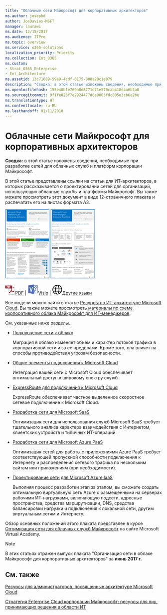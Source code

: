 ```yaml
---
title: "Облачные сети Майкрософт для корпоративных архитекторов"
ms.author: josephd
author: JoeDavies-MSFT
manager: laurawi
ms.date: 12/15/2017
ms.audience: ITPro
ms.topic: overview
ms.service: o365-solutions
localization_priority: Priority
ms.collection: Ent_O365
ms.custom:
- Strat_O365_Enterprise
- Ent_Architecture
ms.assetid: 13c71689-59a9-4cdf-8175-808a20c1e879
description: "Сводка: в этой статье изложены сведения, необходимые при разработке сетей для облачных служб и платформ корпорации Майкрософт."
ms.openlocfilehash: 155e40bfe769a8d8771d71e570cab418d4a6b2a0
ms.sourcegitcommit: 9f1fe023f7e2924477d6e9003fdc805e3cb6e2be
ms.translationtype: HT
ms.contentlocale: ru-RU
ms.lasthandoff: 01/11/2018
---
```

# <a name="microsoft-cloud-networking-for-enterprise-architects"></a>Облачные сети Майкрософт для корпоративных архитекторов

 **Сводка:** в этой статье изложены сведения, необходимые при разработке сетей для облачных служб и платформ корпорации Майкрософт.
  
В этой статье представлены ссылки на статьи для ИТ-архитекторов, в которых рассказывается о проектировании сетей для организаций, использующих облачные службы и платформы Майкрософт. Вы также можете просмотреть этот документ в виде 12-страничного плаката и распечатать его на листах формата A3.
  
[![Эскиз: модель организации сети в облаке Майкрософт](images/95e8ab6a-b4d0-4836-acc1-b0b77ebf46e6.png)  
](https://go.microsoft.com/fwlink/p/?linkid=842073)
  
![PDF-файл](images/ITPro_Other_PDFicon.png)[PDF](https://go.microsoft.com/fwlink/p/?linkid=842073) | ![Файл Visio](images/ITPro_Other_VisioIcon.jpg)[Visio](https://go.microsoft.com/fwlink/p/?linkid=842074) | ![Страница с версиями на других языках](images/e16c992d-b0f8-48ae-bf44-db7a9fcaab9e.png)[Другие языки](https://www.microsoft.com/download/details.aspx?id=54425)
  
Все модели можно найти в статье [Ресурсы по ИТ-архитектуре Microsoft Cloud](microsoft-cloud-it-architecture-resources.md). Вы также можете просмотреть [материалы по схеме корпоративного облака Майкрософт для ИТ-менеджеров]((https://aka.ms/cloudarchitecture)).
  
См. указанные ниже разделы.
  
- [Подключение сети к облаку](evolving-your-network-for-cloud-connectivity.md)
    
    Миграция в облако изменяет объем и характер потоков трафика в корпоративной сети и за ее пределами. Кроме того, она влияет на способы противодействия угрозам безопасности.
    
- [Общие элементы подключения к Microsoft Cloud](common-elements-of-microsoft-cloud-connectivity.md)
    
    Интеграция вашей сети с Microsoft Cloud обеспечивает оптимальный доступ к широкому спектру служб.
    
- [ExpressRoute для подключения к Microsoft Cloud](expressroute-for-microsoft-cloud-connectivity.md)
    
    ExpressRoute обеспечивает частное выделенное скоростное сетевое подключение к Microsoft Cloud.
    
- [Разработка сети для Microsoft SaaS](designing-networking-for-microsoft-saas.md)
    
    Оптимизация сети для использования служб Microsoft SaaS требует тщательного анализа характера взаимодействия с Интернетом, клиентских устройств и типичных ИТ-операций.
    
- [Разработка сети для Microsoft Azure PaaS](designing-networking-for-microsoft-azure-paas.md)
    
    Оптимизация сетей для работы с приложениями Azure PaaS требует соответствующей пропускной способности подключения к Интернету и распределения сетевого трафика по нескольким сайтам или приложениям (при необходимости).
    
- [Проектирование сети для Microsoft Azure IaaS](designing-networking-for-microsoft-azure-iaas.md)
    
    Выполняя процесс разработки этап за этапом, вы сможете создать оптимальную виртуальную сеть Azure с размещенными на серверах рабочими ИТ-нагрузками, включающую подсети, адресные пространства, средства маршрутизации, DNS, средства балансировки нагрузки и подключения к локальной сети, другим виртуальным сетям и Интернету.
    
Обзор основных положений этого плаката представлен в курсе [Оптимизация сети для облачных служб Майкрософт]((https://mva.microsoft.com/ru-RU/training-courses/optimize-your-network-for-microsoft-cloud-offerings-17743)) на сайте Microsoft Virtual Academy.
  
> [!NOTE]
> В этих статьях отражен выпуск плаката "Организация сети в облаке Майкрософт для корпоративных архитекторов" за **июнь 2017 г.**
  
## <a name="see-also"></a>См. также

[Ресурсы для администраторов, посвященные архитектуре Microsoft Cloud](microsoft-cloud-it-architecture-resources.md)

[Стратегия Enterprise Cloud корпорации Майкрософт: ресурсы для лиц, принимающих решения в области ИТ]((https://sway.com/FJ2xsyWtkJc2taRD))



